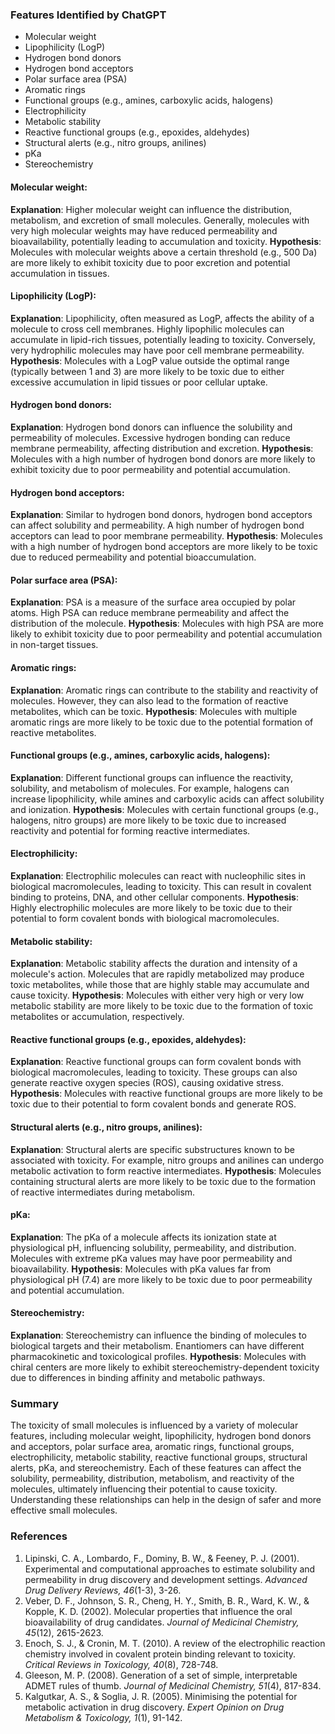 ### Features Identified by ChatGPT
- Molecular weight
- Lipophilicity (LogP)
- Hydrogen bond donors
- Hydrogen bond acceptors
- Polar surface area (PSA)
- Aromatic rings
- Functional groups (e.g., amines, carboxylic acids, halogens)
- Electrophilicity
- Metabolic stability
- Reactive functional groups (e.g., epoxides, aldehydes)
- Structural alerts (e.g., nitro groups, anilines)
- pKa
- Stereochemistry

#### Molecular weight:
**Explanation**: Higher molecular weight can influence the distribution, metabolism, and excretion of small molecules. Generally, molecules with very high molecular weights may have reduced permeability and bioavailability, potentially leading to accumulation and toxicity.
**Hypothesis**: Molecules with molecular weights above a certain threshold (e.g., 500 Da) are more likely to exhibit toxicity due to poor excretion and potential accumulation in tissues.

#### Lipophilicity (LogP):
**Explanation**: Lipophilicity, often measured as LogP, affects the ability of a molecule to cross cell membranes. Highly lipophilic molecules can accumulate in lipid-rich tissues, potentially leading to toxicity. Conversely, very hydrophilic molecules may have poor cell membrane permeability.
**Hypothesis**: Molecules with a LogP value outside the optimal range (typically between 1 and 3) are more likely to be toxic due to either excessive accumulation in lipid tissues or poor cellular uptake.

#### Hydrogen bond donors:
**Explanation**: Hydrogen bond donors can influence the solubility and permeability of molecules. Excessive hydrogen bonding can reduce membrane permeability, affecting distribution and excretion.
**Hypothesis**: Molecules with a high number of hydrogen bond donors are more likely to exhibit toxicity due to poor permeability and potential accumulation.

#### Hydrogen bond acceptors:
**Explanation**: Similar to hydrogen bond donors, hydrogen bond acceptors can affect solubility and permeability. A high number of hydrogen bond acceptors can lead to poor membrane permeability.
**Hypothesis**: Molecules with a high number of hydrogen bond acceptors are more likely to be toxic due to reduced permeability and potential bioaccumulation.

#### Polar surface area (PSA):
**Explanation**: PSA is a measure of the surface area occupied by polar atoms. High PSA can reduce membrane permeability and affect the distribution of the molecule.
**Hypothesis**: Molecules with high PSA are more likely to exhibit toxicity due to poor permeability and potential accumulation in non-target tissues.

#### Aromatic rings:
**Explanation**: Aromatic rings can contribute to the stability and reactivity of molecules. However, they can also lead to the formation of reactive metabolites, which can be toxic.
**Hypothesis**: Molecules with multiple aromatic rings are more likely to be toxic due to the potential formation of reactive metabolites.

#### Functional groups (e.g., amines, carboxylic acids, halogens):
**Explanation**: Different functional groups can influence the reactivity, solubility, and metabolism of molecules. For example, halogens can increase lipophilicity, while amines and carboxylic acids can affect solubility and ionization.
**Hypothesis**: Molecules with certain functional groups (e.g., halogens, nitro groups) are more likely to be toxic due to increased reactivity and potential for forming reactive intermediates.

#### Electrophilicity:
**Explanation**: Electrophilic molecules can react with nucleophilic sites in biological macromolecules, leading to toxicity. This can result in covalent binding to proteins, DNA, and other cellular components.
**Hypothesis**: Highly electrophilic molecules are more likely to be toxic due to their potential to form covalent bonds with biological macromolecules.

#### Metabolic stability:
**Explanation**: Metabolic stability affects the duration and intensity of a molecule's action. Molecules that are rapidly metabolized may produce toxic metabolites, while those that are highly stable may accumulate and cause toxicity.
**Hypothesis**: Molecules with either very high or very low metabolic stability are more likely to be toxic due to the formation of toxic metabolites or accumulation, respectively.

#### Reactive functional groups (e.g., epoxides, aldehydes):
**Explanation**: Reactive functional groups can form covalent bonds with biological macromolecules, leading to toxicity. These groups can also generate reactive oxygen species (ROS), causing oxidative stress.
**Hypothesis**: Molecules with reactive functional groups are more likely to be toxic due to their potential to form covalent bonds and generate ROS.

#### Structural alerts (e.g., nitro groups, anilines):
**Explanation**: Structural alerts are specific substructures known to be associated with toxicity. For example, nitro groups and anilines can undergo metabolic activation to form reactive intermediates.
**Hypothesis**: Molecules containing structural alerts are more likely to be toxic due to the formation of reactive intermediates during metabolism.

#### pKa:
**Explanation**: The pKa of a molecule affects its ionization state at physiological pH, influencing solubility, permeability, and distribution. Molecules with extreme pKa values may have poor permeability and bioavailability.
**Hypothesis**: Molecules with pKa values far from physiological pH (7.4) are more likely to be toxic due to poor permeability and potential accumulation.

#### Stereochemistry:
**Explanation**: Stereochemistry can influence the binding of molecules to biological targets and their metabolism. Enantiomers can have different pharmacokinetic and toxicological profiles.
**Hypothesis**: Molecules with chiral centers are more likely to exhibit stereochemistry-dependent toxicity due to differences in binding affinity and metabolic pathways.

### Summary
The toxicity of small molecules is influenced by a variety of molecular features, including molecular weight, lipophilicity, hydrogen bond donors and acceptors, polar surface area, aromatic rings, functional groups, electrophilicity, metabolic stability, reactive functional groups, structural alerts, pKa, and stereochemistry. Each of these features can affect the solubility, permeability, distribution, metabolism, and reactivity of the molecules, ultimately influencing their potential to cause toxicity. Understanding these relationships can help in the design of safer and more effective small molecules.

### References
1. Lipinski, C. A., Lombardo, F., Dominy, B. W., & Feeney, P. J. (2001). Experimental and computational approaches to estimate solubility and permeability in drug discovery and development settings. *Advanced Drug Delivery Reviews, 46*(1-3), 3-26.
2. Veber, D. F., Johnson, S. R., Cheng, H. Y., Smith, B. R., Ward, K. W., & Kopple, K. D. (2002). Molecular properties that influence the oral bioavailability of drug candidates. *Journal of Medicinal Chemistry, 45*(12), 2615-2623.
3. Enoch, S. J., & Cronin, M. T. (2010). A review of the electrophilic reaction chemistry involved in covalent protein binding relevant to toxicity. *Critical Reviews in Toxicology, 40*(8), 728-748.
4. Gleeson, M. P. (2008). Generation of a set of simple, interpretable ADMET rules of thumb. *Journal of Medicinal Chemistry, 51*(4), 817-834.
5. Kalgutkar, A. S., & Soglia, J. R. (2005). Minimising the potential for metabolic activation in drug discovery. *Expert Opinion on Drug Metabolism & Toxicology, 1*(1), 91-142.